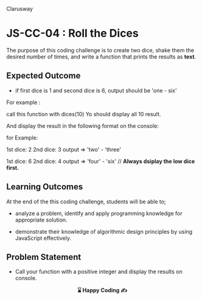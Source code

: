 <p>Clarusway<img align="right"
  src="https://secure.meetupstatic.com/photos/event/3/1/b/9/600_488352729.jpeg"  width="15px"></p>

# JS-CC-04 : Roll the Dices

The purpose of this coding challenge is to create two dice, shake them the desired number of times, and write a function that prints the results as **text**.

## Expected Outcome

- if first dice is 1 and second dice is 6, output should be 'one - six'

For example : 

call this function with dices(10)
Yo should display all 10 result.

And display the result in the following format on the console:

for Example:

1st dice: 2
2nd dice: 3
output => 'two' - 'three'

1st dice: 6
2nd dice: 4
output => 'four' - 'six' // **Always dsiplay the low dice first.**


## Learning Outcomes

At the end of the this coding challenge, students will be able to;

- analyze a problem, identify and apply programming knowledge for appropriate solution.

- demonstrate their knowledge of algorithmic design principles by using JavaScript effectively.

## Problem Statement

- Call your function with a positive integer and display the results on console.

<p align="center"> <strong> ⌛ Happy Coding  ✍ </strong> </p>
